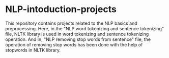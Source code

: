 # NLP-intoduction-projects
This repository contains projects related to the NLP basics and preprocessing.
Here, in the "NLP word tokenizing and sentence tokenizing" file, NLTK library is used in word tokenizing and sentence tokenizing operation. 
And in, "NLP removing stop words from sentence" file, the operation of removing stop words has been done with the help of stopwords in NLTK library.

